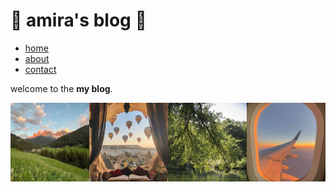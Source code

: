 # 💌 amira's blog 💌

- [home](#home)
- [about](#about)
- [contact](#contact)
  
welcome to the  **my blog**.

![Homepage Banner](slides/pic4.png "Homepage Banner")
